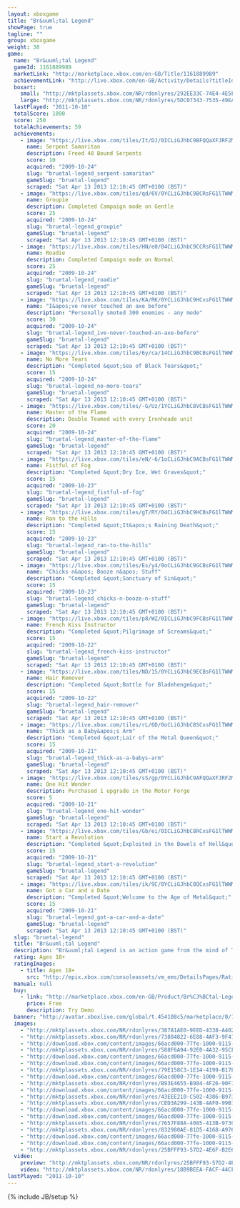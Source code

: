 ```yaml
---
layout: xboxgame
title: "Br&uuml;tal Legend"
showPage: true
tagline: ""
group: xboxgame
weight: 38
game: 
  name: "Br&uuml;tal Legend"
  gameId: 1161889989
  marketLink: "http://marketplace.xbox.com/en-GB/Title/1161889989"
  achievementLink: "http://live.xbox.com/en-GB/Activity/Details?titleId=1161889989"
  boxart: 
    small: "http://mktplassets.xbox.com/NR/rdonlyres/292EE33C-74E4-4E5F-B6FA-A0DC4419181E/0/boxbrutalLegend.jpg"
    large: "http://mktplassets.xbox.com/NR/rdonlyres/5DC07343-7535-49EA-964B-B2D939A263C3/0/cboxbrutallegend.jpg"
  lastPlayed: "2011-10-10"
  totalScore: 1090
  score: 250
  totalAchievements: 59
  achievements: 
    - image: "https://live.xbox.com/tiles/It/DJ/0ICLiGJhbC9BFQQaXFJRF2M1L2FjaC8wLzUAAAAA5+fn-+bQOQ==.jpg"
      name: Serpent Samaritan
      description: Freed 40 Bound Serpents
      score: 10
      acquired: "2009-10-24"
      slug: "bruetal-legend_serpent-samaritan"
      gameSlug: "bruetal-legend"
      scraped: "Sat Apr 13 2013 12:10:45 GMT+0100 (BST)"
    - image: "https://live.xbox.com/tiles/qd/6V/0YCLiGJhbC9BCRsFG1lTWWM1L2FjaC8wLzM1AAAAAOfn5-663rU=.jpg"
      name: Groupie
      description: Completed Campaign mode on Gentle
      score: 25
      acquired: "2009-10-24"
      slug: "bruetal-legend_groupie"
      gameSlug: "bruetal-legend"
      scraped: "Sat Apr 13 2013 12:10:45 GMT+0100 (BST)"
    - image: "https://live.xbox.com/tiles/HN/e0/04CLiGJhbC9CCRsFG1lTWWM1L2FjaC8wLzM2AAAAAOfn5-yb1wA=.jpg"
      name: Roadie
      description: Completed Campaign mode on Normal
      score: 25
      acquired: "2009-10-24"
      slug: "bruetal-legend_roadie"
      gameSlug: "bruetal-legend"
      scraped: "Sat Apr 13 2013 12:10:45 GMT+0100 (BST)"
    - image: "https://live.xbox.com/tiles/KA/RK/0YCLiGJhbC9HCxsFG1lTWWM1L2FjaC8wLzEzAAAAAOfn5-5lBDQ=.jpg"
      name: "I&apos;ve never touched an axe before"
      description: "Personally smoted 300 enemies - any mode"
      score: 30
      acquired: "2009-10-24"
      slug: "bruetal-legend_ive-never-touched-an-axe-before"
      gameSlug: "bruetal-legend"
      scraped: "Sat Apr 13 2013 12:10:45 GMT+0100 (BST)"
    - image: "https://live.xbox.com/tiles/6y/ca/14CLiGJhbC9BCBsFG1lTWWM1L2FjaC8wLzI1AAAAAOfn5-g1J-c=.jpg"
      name: No More Tears
      description: "Completed &quot;Sea of Black Tears&quot;"
      score: 15
      acquired: "2009-10-24"
      slug: "bruetal-legend_no-more-tears"
      gameSlug: "bruetal-legend"
      scraped: "Sat Apr 13 2013 12:10:45 GMT+0100 (BST)"
    - image: "https://live.xbox.com/tiles/-G/Uz/1YCLiGJhbC8VCBsFG1lTWWM1L2FjaC8wLzJhAAAAAOfn5-ocZeA=.jpg"
      name: Master of the Flame
      description: Double Teamed with every Ironheade unit
      score: 20
      acquired: "2009-10-24"
      slug: "bruetal-legend_master-of-the-flame"
      gameSlug: "bruetal-legend"
      scraped: "Sat Apr 13 2013 12:10:45 GMT+0100 (BST)"
    - image: "https://live.xbox.com/tiles/eN/-6/1oCLiGJhbC9ACBsFG1lTWWM1L2FjaC8wLzI0AAAAAOfn5-nV32Q=.jpg"
      name: Fistful of Fog
      description: "Completed &quot;Dry Ice, Wet Graves&quot;"
      score: 15
      acquired: "2009-10-23"
      slug: "bruetal-legend_fistful-of-fog"
      gameSlug: "bruetal-legend"
      scraped: "Sat Apr 13 2013 12:10:45 GMT+0100 (BST)"
    - image: "https://live.xbox.com/tiles/gT/RY/04CLiGJhbC9HCBsFG1lTWWM1L2FjaC8wLzIzAAAAAOfn5-x3NJ0=.jpg"
      name: Ran to the Hills
      description: "Completed &quot;It&apos;s Raining Death&quot;"
      score: 15
      acquired: "2009-10-23"
      slug: "bruetal-legend_ran-to-the-hills"
      gameSlug: "bruetal-legend"
      scraped: "Sat Apr 13 2013 12:10:45 GMT+0100 (BST)"
    - image: "https://live.xbox.com/tiles/Es/y4/0oCLiGJhbC9GCBsFG1lTWWM1L2FjaC8wLzIyAAAAAOfn5-2XzA4=.jpg"
      name: "Chicks n&apos; Booze n&apos; Stuff"
      description: "Completed &quot;Sanctuary of Sin&quot;"
      score: 15
      acquired: "2009-10-23"
      slug: "bruetal-legend_chicks-n-booze-n-stuff"
      gameSlug: "bruetal-legend"
      scraped: "Sat Apr 13 2013 12:10:45 GMT+0100 (BST)"
    - image: "https://live.xbox.com/tiles/p8/WZ/0ICLiGJhbC9FCBsFG1lTWWM1L2FjaC8wLzIxAAAAAOfn5-+2xbs=.jpg"
      name: French Kiss Instructor
      description: "Completed &quot;Pilgrimage of Screams&quot;"
      score: 15
      acquired: "2009-10-22"
      slug: "bruetal-legend_french-kiss-instructor"
      gameSlug: "bruetal-legend"
      scraped: "Sat Apr 13 2013 12:10:45 GMT+0100 (BST)"
    - image: "https://live.xbox.com/tiles/ND/15/0YCLiGJhbC9ECBsFG1lTWWM1L2FjaC8wLzIwAAAAAOfn5-5WPSg=.jpg"
      name: Hair Remover
      description: "Completed &quot;Battle for Bladehenge&quot;"
      score: 15
      acquired: "2009-10-22"
      slug: "bruetal-legend_hair-remover"
      gameSlug: "bruetal-legend"
      scraped: "Sat Apr 13 2013 12:10:45 GMT+0100 (BST)"
    - image: "https://live.xbox.com/tiles/rL/6D/0oCLiGJhbC8SCxsFG1lTWWM1L2FjaC8wLzFmAAAAAOfn5-2svrA=.jpg"
      name: "Thick as a Baby&apos;s Arm"
      description: "Completed &quot;Lair of the Metal Queen&quot;"
      score: 15
      acquired: "2009-10-21"
      slug: "bruetal-legend_thick-as-a-babys-arm"
      gameSlug: "bruetal-legend"
      scraped: "Sat Apr 13 2013 12:10:45 GMT+0100 (BST)"
    - image: "https://live.xbox.com/tiles/sS/gp/0YCLiGJhbC9AFQQaXFJRF2M1L2FjaC8wLzQAAAAA5+fn-gYoqg==.jpg"
      name: One Hit Wonder
      description: Purchased 1 upgrade in the Motor Forge
      score: 5
      acquired: "2009-10-21"
      slug: "bruetal-legend_one-hit-wonder"
      gameSlug: "bruetal-legend"
      scraped: "Sat Apr 13 2013 12:10:45 GMT+0100 (BST)"
    - image: "https://live.xbox.com/tiles/Gb/ei/0ICLiGJhbC8RCxsFG1lTWWM1L2FjaC8wLzFlAAAAAOfn5-+NtwU=.jpg"
      name: Start a Revolution
      description: "Completed &quot;Exploited in the Bowels of Hell&quot;"
      score: 15
      acquired: "2009-10-21"
      slug: "bruetal-legend_start-a-revolution"
      gameSlug: "bruetal-legend"
      scraped: "Sat Apr 13 2013 12:10:45 GMT+0100 (BST)"
    - image: "https://live.xbox.com/tiles/ik/9C/0YCLiGJhbC8QCxsFG1lTWWM1L2FjaC8wLzFkAAAAAOfn5-5tT5Y=.jpg"
      name: Got a Car and a Date
      description: "Completed &quot;Welcome to the Age of Metal&quot;"
      score: 15
      acquired: "2009-10-21"
      slug: "bruetal-legend_got-a-car-and-a-date"
      gameSlug: "bruetal-legend"
      scraped: "Sat Apr 13 2013 12:10:45 GMT+0100 (BST)"
  slug: "bruetal-legend"
  title: "Br&uuml;tal Legend"
  description: "Br&uuml;tal Legend is an action game from the mind of Tim Schafer. Eddie Riggs, a roadie chosen by the Rock Gods and played by Jack Black, must battle through a heavy metal fantasy world to save humanity and slay demons &mdash; using only a broad axe, his guitar Clementine, and an army of metal heads."
  rating: Ages 18+
  ratingImages: 
    - title: Ages 18+
      src: "http://epix.xbox.com/consoleassets/vm_ems/DetailsPages/RatingSystemID/14/default/Values/14005.png"
  manual: null
  buy: 
    - link: "http://marketplace.xbox.com/en-GB/Product/Br%C3%BCtal-Legend/66acd000-77fe-1000-9115-d802454108c5?purchase=1&amp;DownloadType=GameDemo"
      price: Free
      description: Try Demo
  banner: "http://avatar.xboxlive.com/global/t.454108c5/marketplace/0/1"
  images: 
    - "http://mktplassets.xbox.com/NR/rdonlyres/387A1AE0-9EED-4338-A402-BD93991B1E10/0/simbrutallegend00.jpg"
    - "http://mktplassets.xbox.com/NR/rdonlyres/73884822-6E88-4AF3-9F41-9A6FFCAA1655/0/simbrutallegend01.jpg"
    - "http://download.xbox.com/content/images/66acd000-77fe-1000-9115-d802454108c5/1033/screenlg1.jpg"
    - "http://mktplassets.xbox.com/NR/rdonlyres/588F6A94-92E0-4A32-95CF-55CA2A003AEB/0/simbrutallegend02.jpg"
    - "http://download.xbox.com/content/images/66acd000-77fe-1000-9115-d802454108c5/1033/screenlg2.jpg"
    - "http://download.xbox.com/content/images/66acd000-77fe-1000-9115-d802454108c5/1033/screenlg3.jpg"
    - "http://mktplassets.xbox.com/NR/rdonlyres/79E158C3-1E14-4199-B17E-123A507C3E46/0/simbrutallegend03.jpg"
    - "http://download.xbox.com/content/images/66acd000-77fe-1000-9115-d802454108c5/1033/screenlg4.jpg"
    - "http://mktplassets.xbox.com/NR/rdonlyres/B93E4655-B984-4F26-90F1-1F17122066F3/0/simbrutallegend04.jpg"
    - "http://download.xbox.com/content/images/66acd000-77fe-1000-9115-d802454108c5/1033/screenlg5.jpg"
    - "http://mktplassets.xbox.com/NR/rdonlyres/43EEE210-C502-4386-B973-1686E3FDB9E7/0/simbrutallegend05.jpg"
    - "http://mktplassets.xbox.com/NR/rdonlyres/CED3A299-143B-4AF0-99B7-2D5A3DA50F74/0/simbrutallegend06.jpg"
    - "http://download.xbox.com/content/images/66acd000-77fe-1000-9115-d802454108c5/1033/screenlg6.jpg"
    - "http://download.xbox.com/content/images/66acd000-77fe-1000-9115-d802454108c5/1033/screenlg7.jpg"
    - "http://mktplassets.xbox.com/NR/rdonlyres/7657F88A-4085-413B-973C-4B1AA701EAE4/0/simbrutallegend07.jpg"
    - "http://mktplassets.xbox.com/NR/rdonlyres/832980AE-81D5-4168-A976-B6F59B45B1ED/0/simbrutallegend08.jpg"
    - "http://download.xbox.com/content/images/66acd000-77fe-1000-9115-d802454108c5/1033/screenlg8.jpg"
    - "http://download.xbox.com/content/images/66acd000-77fe-1000-9115-d802454108c5/1033/screenlg9.jpg"
    - "http://mktplassets.xbox.com/NR/rdonlyres/25BFFF93-57D2-4E6F-B2E6-DD3ADCC18308/0/cbackbrutallegend.jpg"
  video: 
    preview: "http://mktplassets.xbox.com/NR/rdonlyres/25BFFF93-57D2-4E6F-B2E6-DD3ADCC18308/0/cbackbrutallegend.jpg"
    video: "http://mktplassets.xbox.com/NR/rdonlyres/18B9BEEA-FACF-44CF-9956-DB762CA3B717/0/vidBrutalLegendE3cdnhi.asx"
lastPlayed: "2011-10-10"
---
```

{% include JB/setup %}